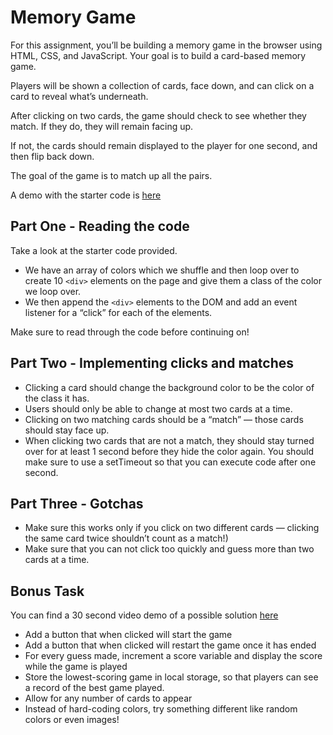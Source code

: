 # Memory Game

For this assignment, you’ll be building a memory game in the browser using HTML, CSS, and JavaScript. Your goal is to build a card-based memory game.

Players will be shown a collection of cards, face down, and can click on a card to reveal what’s underneath.

After clicking on two cards, the game should check to see whether they match. If they do, they will remain facing up.

If not, the cards should remain displayed to the player for one second, and then flip back down.

The goal of the game is to match up all the pairs.

A demo with the starter code is [here](https://drive.google.com/file/d/15ZgaBsBQxwwghvcPASgikroU9BVxCraa/view?usp=sharing)


## Part One - Reading the code
Take a look at the starter code provided.

- We have an array of colors which we shuffle and then loop over to create 10 `<div>` elements on the page and give them a class of the color we loop over.
- We then append the `<div>` elements to the DOM and add an event listener for a “click” for each of the elements.

Make sure to read through the code before continuing on!


## Part Two - Implementing clicks and matches
- Clicking a card should change the background color to be the color of the class it has.
- Users should only be able to change at most two cards at a time.
- Clicking on two matching cards should be a “match” — those cards should stay face up.
- When clicking two cards that are not a match, they should stay turned over for at least 1 second before they hide the color again. You should make sure to use a setTimeout so that you can execute code after one second.


## Part Three - Gotchas
- Make sure this works only if you click on two different cards — clicking the same card twice shouldn’t count as a match!)
- Make sure that you can not click too quickly and guess more than two cards at a time.

## Bonus Task

You can find a 30 second video demo of a possible solution [here](https://drive.google.com/file/d/1HeBfQe-AGnFGL8YmEt2wnfEwnNL0abFJ/view)
- Add a button that when clicked will start the game
- Add a button that when clicked will restart the game once it has ended
- For every guess made, increment a score variable and display the score while the game is played
- Store the lowest-scoring game in local storage, so that players can see a record of the best game played.
- Allow for any number of cards to appear
- Instead of hard-coding colors, try something different like random colors or even images!